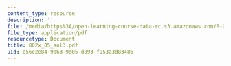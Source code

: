 ```yaml
---
content_type: resource
description: ''
file: /media/https%3A/open-learning-course-data-rc.s3.amazonaws.com/8-02x-physics-ii-electricity-magnetism-with-an-experimental-focus-spring-2005/e56e2e849a639d05d893f953a3d83486_802x_05_sol3.pdf
file_type: application/pdf
resourcetype: Document
title: 802x_05_sol3.pdf
uid: e56e2e84-9a63-9d05-d893-f953a3d83486
---
```

